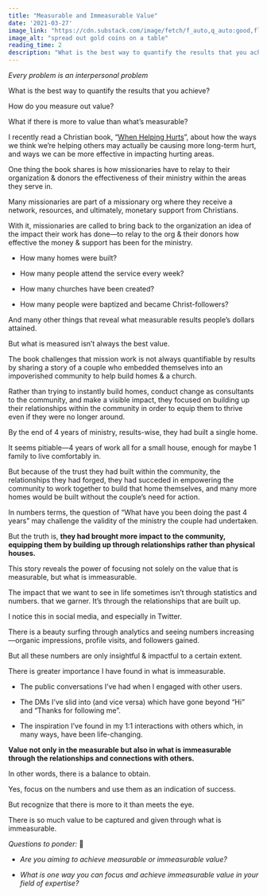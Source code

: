 ```yaml
---
title: "Measurable and Immeasurable Value"
date: '2021-03-27'
image_link: "https://cdn.substack.com/image/fetch/f_auto,q_auto:good,fl_progressive:steep/https%3A%2F%2Fbucketeer-e05bbc84-baa3-437e-9518-adb32be77984.s3.amazonaws.com%2Fpublic%2Fimages%2F44047985-ea0f-4cc9-985c-a8ad0703d5e9_5184x3456.jpeg"
image_alt: "spread out gold coins on a table"
reading_time: 2
description: "What is the best way to quantify the results that you achieve?"
---
```

_Every problem is an interpersonal problem_

What is the best way to quantify the results that you achieve?

How do you measure out value?

What if there is more to value than what’s measurable?

I recently read a Christian book, “[When Helping Hurts](https://www.amazon.com/When-Helping-Hurts-Alleviate-Yourself/dp/0802409989)”, about how the ways we think we’re helping others may actually be causing more long-term hurt, and ways we can be more effective in impacting hurting areas.

One thing the book shares is how missionaries have to relay to their organization & donors the effectiveness of their ministry within the areas they serve in.

Many missionaries are part of a missionary org where they receive a network, resources, and ultimately, monetary support from Christians.

With it, missionaries are called to bring back to the organization an idea of the impact their work has done—to relay to the org & their donors how effective the money & support has been for the ministry.

- How many homes were built?

- How many people attend the service every week?

- How many churches have been created?

- How many people were baptized and became Christ-followers?

And many other things that reveal what measurable results people’s dollars attained.

But what is measured isn’t always the best value.

The book challenges that mission work is not always quantifiable by results by sharing a story of a couple who embedded themselves into an impoverished community to help build homes & a church.

Rather than trying to instantly build homes, conduct change as consultants to the community, and make a visible impact, they focused on building up their relationships within the community in order to equip them to thrive even if they were no longer around.

By the end of 4 years of ministry, results-wise, they had built a single home.

It seems pitiable—4 years of work all for a small house, enough for maybe 1 family to live comfortably in.

But because of the trust they had built within the community, the relationships they had forged, they had succeded in empowering the community to work together to build that home themselves, and many more homes would be built without the couple’s need for action.

In numbers terms, the question of “What have you been doing the past 4 years” may challenge the validity of the ministry the couple had undertaken.

But the truth is, **they had brought more impact to the community, equipping them by building up through relationships rather than physical houses.**

This story reveals the power of focusing not solely on the value that is measurable, but what is immeasurable.

The impact that we want to see in life sometimes isn’t through statistics and numbers. that we garner. It’s through the relationships that are built up.

I notice this in social media, and especially in Twitter.

There is a beauty surfing through analytics and seeing numbers increasing—organic impressions, profile visits, and followers gained.

But all these numbers are only insightful & impactful to a certain extent.

There is greater importance I have found in what is immeasurable.

- The public conversations I’ve had when I engaged with other users.

- The DMs I’ve slid into (and vice versa) which have gone beyond “Hi” and “Thanks for following me”.

- The inspiration I’ve found in my 1:1 interactions with others which, in many ways, have been life-changing.

**Value not only in the measurable but also in what is immeasurable through the relationships and connections with others.**

In other words, there is a balance to obtain.

Yes, focus on the numbers and use them as an indication of success.

But recognize that there is more to it than meets the eye.

There is so much value to be captured and given through what is immeasurable.

_Questions to ponder:_ 🤔

- _Are you aiming to achieve measurable or immeasurable value?_

- _What is one way you can focus and achieve immeasurable value in your field of expertise?_